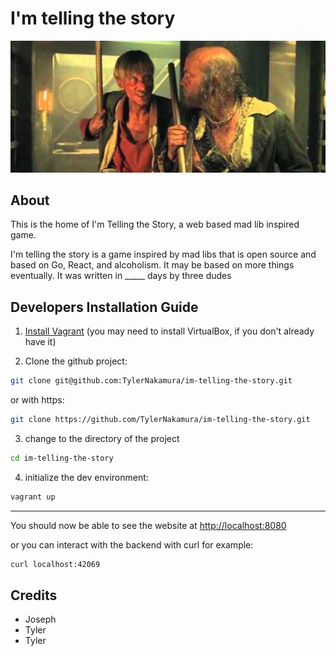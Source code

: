 # I'm telling the story

![pirates](/piratepic.jpg "I'm Telling the Story")

## About

This is the home of I'm Telling the Story, a web based mad lib inspired game.

I'm telling the story is a game inspired by mad libs that is open source and based on Go, React, and alcoholism.
It may be based on more things eventually.
It was written in _____ days by three dudes

## Developers Installation Guide

1. [Install Vagrant](https://www.vagrantup.com/docs/installation/) (you may need to install VirtualBox, if you don't already have it)

2. Clone the github project:
```bash
git clone git@github.com:TylerNakamura/im-telling-the-story.git
```

or with https:
```bash
git clone https://github.com/TylerNakamura/im-telling-the-story.git
```

3. change to the directory of the project

```bash
cd im-telling-the-story
```

4. initialize the dev environment:

```bash
vagrant up
```

---

You should now be able to see the website at [http://localhost:8080](http://localhost:8080)

or you can interact with the backend with curl for example:

```bash
curl localhost:42069
```

## Credits

- Joseph
- Tyler
- Tyler
